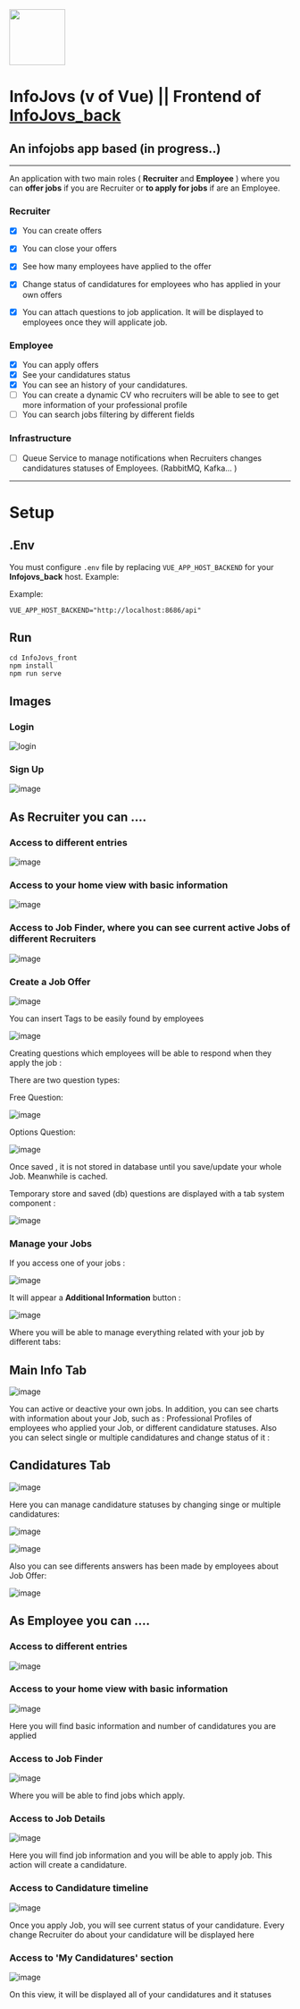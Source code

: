 <img src="https://github.com/joseangelcrn/InfoJovs_front/assets/47973568/d791fb03-8a2c-4dcf-af0d-00152e932339" width="100" height="100"> 

# InfoJovs (v of Vue) || Frontend of [InfoJovs_back](https://github.com/joseangelcrn/InfoJovs_back)  


 
## An infojobs app based (in progress..) 


<hr>

An application with two main roles ( **Recruiter** and **Employee** )  where you can **offer jobs** if you are  Recruiter or **to apply for jobs** if are an Employee.


### **Recruiter**

- [x] You can create offers
- [x] You can close your offers 
- [x] See how many employees have applied to the offer
- [x] Change status of candidatures for employees who has applied in your own offers
- [x] You can attach questions to job application. It will be displayed to employees once they will applicate job.


### **Employee**

- [x] You can apply offers
- [x] See your candidatures status
- [x] You can see an history of  your candidatures.
- [ ] You can create a dynamic CV who recruiters will be able to see to get more information of  your professional profile
- [ ] You can search jobs filtering by different fields

### **Infrastructure**

- [ ] Queue Service to manage notifications when Recruiters changes candidatures statuses of Employees. (RabbitMQ, Kafka... )

      
<hr>



# Setup 

## .Env 
You must configure `.env` file by replacing `VUE_APP_HOST_BACKEND` for your **Infojovs_back** host. Example:

Example: 
```
VUE_APP_HOST_BACKEND="http://localhost:8686/api" 
```

## Run
```
cd InfoJovs_front
npm install
npm run serve
```

 
## Images 

### Login

![login](https://github.com/joseangelcrn/InfoJovs_front/assets/47973568/57437325-0f2c-40d3-9845-5fca8e85c56b)

### Sign Up 

![image](https://github.com/joseangelcrn/InfoJovs_front/assets/47973568/1e9ba965-4736-474c-bad0-c0357a7825ad)


## As Recruiter you can ....

### Access to different entries

![image](https://github.com/joseangelcrn/InfoJovs_front/assets/47973568/2e4f7ea4-5a54-478c-a20f-d70d5e38a918)


### Access to your home view with basic information

![image](https://github.com/joseangelcrn/InfoJovs_front/assets/47973568/9ce18c10-5699-482b-854f-d4f7a5f8c88f)

### Access to Job Finder, where you can see current active Jobs of different Recruiters

![image](https://github.com/joseangelcrn/InfoJovs_front/assets/47973568/f78da44e-d070-4f25-bb60-c544caa041e5)


### Create a Job Offer

![image](https://github.com/joseangelcrn/InfoJovs_front/assets/47973568/186edf0f-e631-46ed-9480-4529a4a8ea82)

You can insert Tags to be easily found by employees 

![image](https://github.com/joseangelcrn/InfoJovs_front/assets/47973568/4b2d41d7-fefd-47b1-8a35-594898790ba0)

Creating questions which employees will be able to respond when they apply the job :

There are two question types:

Free Question: 

![image](https://github.com/joseangelcrn/InfoJovs_front/assets/47973568/83dbac4f-3bab-4fba-86fc-288b255c864f)

Options Question:

![image](https://github.com/joseangelcrn/InfoJovs_front/assets/47973568/a71280b7-c28a-4432-a3eb-1269a23486bc)

Once saved , it is not stored in database until you save/update your whole Job. Meanwhile is cached.

Temporary store and saved (db) questions are displayed with a tab system component :

![image](https://github.com/joseangelcrn/InfoJovs_front/assets/47973568/6e225120-4e1f-4af0-92b7-186b544317ea)

### Manage your Jobs

If you access  one of your jobs :

![image](https://github.com/joseangelcrn/InfoJovs_front/assets/47973568/bbdfa7ed-6d35-4c7d-adce-f54d4d91c18f)

It will appear a **Additional Information** button : 

![image](https://github.com/joseangelcrn/InfoJovs_front/assets/47973568/c797eb6f-bf3c-4e88-9edb-b016a06ba01e)

Where you will be able to manage everything related with your job by different tabs:

## Main Info Tab

![image](https://github.com/joseangelcrn/InfoJovs_front/assets/47973568/21635079-d4ac-44d3-ac3c-34d726e6d9aa)

You can active or deactive your own jobs.
In addition, you can see charts with information about your Job, such as : Professional Profiles of employees who applied your Job, or different candidature statuses.
Also you can select single or multiple candidatures and change status of it :

## Candidatures Tab

![image](https://github.com/joseangelcrn/InfoJovs_front/assets/47973568/2f9d5643-7dd1-46ac-b93b-208d8abee224)

Here you can manage candidature statuses  by changing singe or multiple candidatures:

![image](https://github.com/joseangelcrn/InfoJovs_front/assets/47973568/7e7d6e54-183f-49ce-a8a9-f2d17519274a)

![image](https://github.com/joseangelcrn/InfoJovs_front/assets/47973568/06c0bcfd-39a3-4112-9ad7-d12d8efc09d2)

Also you can see differents answers has been made by employees about Job Offer:

![image](https://github.com/joseangelcrn/InfoJovs_front/assets/47973568/24575f4e-1c48-4914-be60-b8a66e05c21b)



## As Employee you can ....

### Access to different entries

![image](https://github.com/joseangelcrn/InfoJovs_front/assets/47973568/2466545f-cea8-48ac-9738-23a30da36b36)

### Access to your home view with basic information

![image](https://github.com/joseangelcrn/InfoJovs_front/assets/47973568/650a4b1e-c95b-4c88-91d1-69f8dc79b970)


Here you will find basic information and number of candidatures you are applied


### Access to Job Finder

![image](https://github.com/joseangelcrn/InfoJovs_front/assets/47973568/1498648b-1223-4c03-b29c-b655943f8b81)

Where you will be able to find jobs which apply.

### Access to Job Details

![image](https://github.com/joseangelcrn/InfoJovs_front/assets/47973568/c47403b2-79cc-4fcf-9ef3-f8d186f5e029)

Here you will find job information and you will be able to apply job. This action will create a candidature.


### Access to Candidature timeline 

![image](https://github.com/joseangelcrn/InfoJovs_front/assets/47973568/997e1e5e-e933-4bd8-9def-12a76c26814a)

Once you apply Job, you will see current status of your candidature. Every change Recruiter do about your candidature will be displayed here


### Access to 'My Candidatures' section

![image](https://github.com/joseangelcrn/InfoJovs_front/assets/47973568/2c5e2546-4b64-4e26-a6e4-60ad555c9a62)

On this view, it will be displayed all of your candidatures and it statuses
